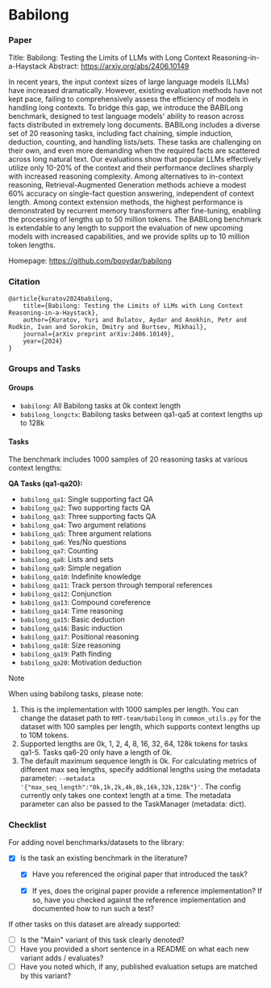 # Babilong

### Paper

Title: Babilong: Testing the Limits of LLMs with Long Context Reasoning-in-a-Haystack
Abstract: https://arxiv.org/abs/2406.10149

In recent years, the input context sizes of large language models (LLMs) have increased dramatically. However, existing evaluation methods have not kept pace, failing to comprehensively assess the efficiency of models in handling long contexts. To bridge this gap, we introduce the BABILong benchmark, designed to test language models' ability to reason across facts distributed in extremely long documents. BABILong includes a diverse set of 20 reasoning tasks, including fact chaining, simple induction, deduction, counting, and handling lists/sets. These tasks are challenging on their own, and even more demanding when the required facts are scattered across long natural text. Our evaluations show that popular LLMs effectively utilize only 10-20\% of the context and their performance declines sharply with increased reasoning complexity. Among alternatives to in-context reasoning, Retrieval-Augmented Generation methods achieve a modest 60\% accuracy on single-fact question answering, independent of context length. Among context extension methods, the highest performance is demonstrated by recurrent memory transformers after fine-tuning, enabling the processing of lengths up to 50 million tokens. The BABILong benchmark is extendable to any length to support the evaluation of new upcoming models with increased capabilities, and we provide splits up to 10 million token lengths.

Homepage: https://github.com/booydar/babilong

### Citation

```
@article{kuratov2024babilong,
    title={Babilong: Testing the Limits of LLMs with Long Context Reasoning-in-a-Haystack},
    author={Kuratov, Yuri and Bulatov, Aydar and Anokhin, Petr and Rodkin, Ivan and Sorokin, Dmitry and Burtsev, Mikhail},
    journal={arXiv preprint arXiv:2406.10149},
    year={2024}
}
```

### Groups and Tasks

#### Groups

* `babilong`: All Babilong tasks at 0k context length
* `babilong_longctx`: Babilong tasks between qa1-qa5 at context lengths up to 128k


#### Tasks

The benchmark includes 1000 samples of 20 reasoning tasks at various context lengths:

**QA Tasks (qa1-qa20):**
* `babilong_qa1`: Single supporting fact QA
* `babilong_qa2`: Two supporting facts QA
* `babilong_qa3`: Three supporting facts QA
* `babilong_qa4`: Two argument relations
* `babilong_qa5`: Three argument relations
* `babilong_qa6`: Yes/No questions
* `babilong_qa7`: Counting
* `babilong_qa8`: Lists and sets
* `babilong_qa9`: Simple negation
* `babilong_qa10`: Indefinite knowledge
* `babilong_qa11`: Track person through temporal references
* `babilong_qa12`: Conjunction
* `babilong_qa13`: Compound coreference
* `babilong_qa14`: Time reasoning
* `babilong_qa15`: Basic deduction
* `babilong_qa16`: Basic induction
* `babilong_qa17`: Positional reasoning
* `babilong_qa18`: Size reasoning
* `babilong_qa19`: Path finding
* `babilong_qa20`: Motivation deduction

> [!NOTE]
> When using babilong tasks, please note:
> 1. This is the implementation with 1000 samples per length. You can change the dataset path to `RMT-team/babilong` in `common_utils.py` for the dataset with 100 samples per length, which supports context lengths up to 10M tokens.
> 2. Supported lengths are 0k, 1, 2, 4, 8, 16, 32, 64, 128k tokens for tasks qa1-5. Tasks qa6-20 only have a length of 0k.
> 3. The default maximum sequence length is 0k. For calculating metrics of different max seq lengths, specify additional lengths using the metadata parameter:
>   `--metadata '{"max_seq_length":"0k,1k,2k,4k,8k,16k,32k,128k"}'`. The config currently only takes one context length at a time. The metadata parameter can also be passed to the TaskManager (metadata: dict).


### Checklist

For adding novel benchmarks/datasets to the library:
* [x] Is the task an existing benchmark in the literature?
  * [x] Have you referenced the original paper that introduced the task?
  * [x] If yes, does the original paper provide a reference implementation? If so, have you checked against the reference implementation and documented how to run such a test?


If other tasks on this dataset are already supported:
* [ ] Is the "Main" variant of this task clearly denoted?
* [ ] Have you provided a short sentence in a README on what each new variant adds / evaluates?
* [ ] Have you noted which, if any, published evaluation setups are matched by this variant?
